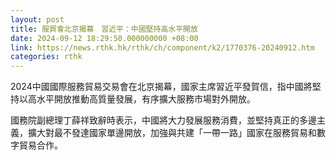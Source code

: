 ```yaml
---
layout: post
title: 服貿會北京揭幕　習近平：中國堅持高水平開放
date: 2024-09-12 18:29:50.000000000 +08:00
link: https://news.rthk.hk/rthk/ch/component/k2/1770376-20240912.htm
categories: rthk
---
```


2024中國國際服務貿易交易會在北京揭幕，國家主席習近平發賀信，指中國將堅持以高水平開放推動高質量發展，有序擴大服務市場對外開放。

國務院副總理丁薛祥致辭時表示，中國將大力發展服務消費，並堅持真正的多邊主義，擴大對最不發達國家單邊開放，加強與共建「一帶一路」國家在服務貿易和數字貿易合作。
